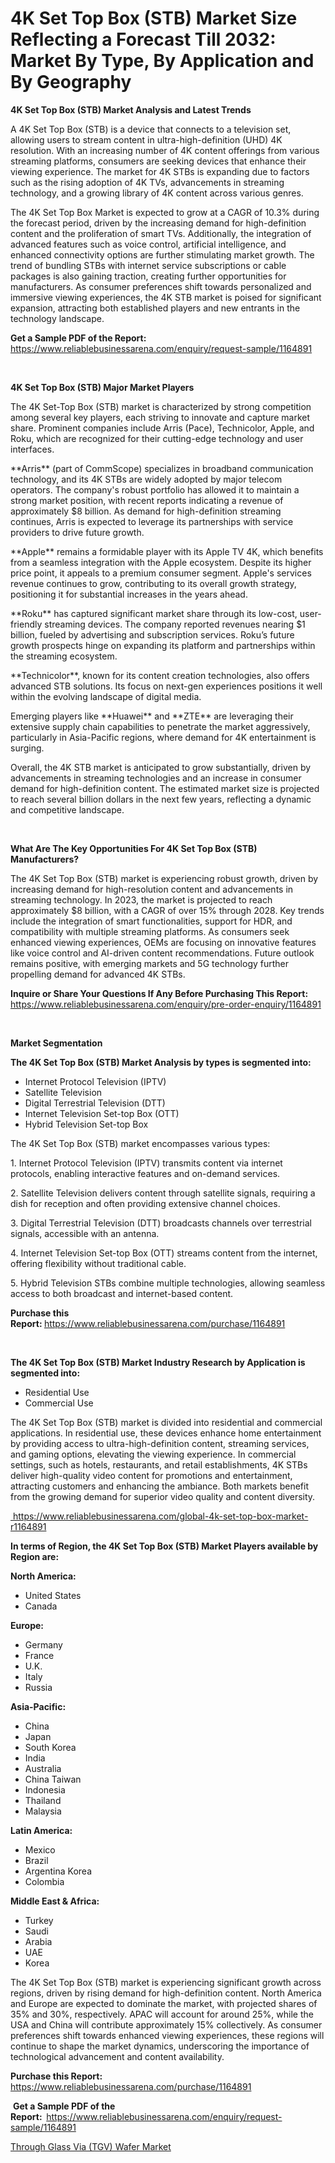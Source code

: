 <p><h1>4K Set Top Box (STB) Market Size Reflecting a Forecast Till 2032: Market By Type, By Application and By Geography</h1></p><p><strong>4K Set Top Box (STB) Market Analysis and Latest Trends</strong></p>
<p><p>A 4K Set Top Box (STB) is a device that connects to a television set, allowing users to stream content in ultra-high-definition (UHD) 4K resolution. With an increasing number of 4K content offerings from various streaming platforms, consumers are seeking devices that enhance their viewing experience. The market for 4K STBs is expanding due to factors such as the rising adoption of 4K TVs, advancements in streaming technology, and a growing library of 4K content across various genres.</p><p>The 4K Set Top Box Market is expected to grow at a CAGR of 10.3% during the forecast period, driven by the increasing demand for high-definition content and the proliferation of smart TVs. Additionally, the integration of advanced features such as voice control, artificial intelligence, and enhanced connectivity options are further stimulating market growth. The trend of bundling STBs with internet service subscriptions or cable packages is also gaining traction, creating further opportunities for manufacturers. As consumer preferences shift towards personalized and immersive viewing experiences, the 4K STB market is poised for significant expansion, attracting both established players and new entrants in the technology landscape.</p></p>
<p><strong>Get a Sample PDF of the Report:&nbsp;</strong> <a href="https://www.reliablebusinessarena.com/enquiry/request-sample/1164891?utm_campaign=2987&utm_medium=2&utm_source=Github&utm_content=ia&utm_term=06042025&utm_id=4k-set-top-box-stb">https://www.reliablebusinessarena.com/enquiry/request-sample/1164891</a></p>
<p>&nbsp;</p>
<p><strong>4K Set Top Box (STB) Major Market Players</strong></p>
<p><p>The 4K Set-Top Box (STB) market is characterized by strong competition among several key players, each striving to innovate and capture market share. Prominent companies include Arris (Pace), Technicolor, Apple, and Roku, which are recognized for their cutting-edge technology and user interfaces.</p><p>**Arris** (part of CommScope) specializes in broadband communication technology, and its 4K STBs are widely adopted by major telecom operators. The company's robust portfolio has allowed it to maintain a strong market position, with recent reports indicating a revenue of approximately $8 billion. As demand for high-definition streaming continues, Arris is expected to leverage its partnerships with service providers to drive future growth.</p><p>**Apple** remains a formidable player with its Apple TV 4K, which benefits from a seamless integration with the Apple ecosystem. Despite its higher price point, it appeals to a premium consumer segment. Apple's services revenue continues to grow, contributing to its overall growth strategy, positioning it for substantial increases in the years ahead.</p><p>**Roku** has captured significant market share through its low-cost, user-friendly streaming devices. The company reported revenues nearing $1 billion, fueled by advertising and subscription services. Roku’s future growth prospects hinge on expanding its platform and partnerships within the streaming ecosystem.</p><p>**Technicolor**, known for its content creation technologies, also offers advanced STB solutions. Its focus on next-gen experiences positions it well within the evolving landscape of digital media.</p><p>Emerging players like **Huawei** and **ZTE** are leveraging their extensive supply chain capabilities to penetrate the market aggressively, particularly in Asia-Pacific regions, where demand for 4K entertainment is surging. </p><p>Overall, the 4K STB market is anticipated to grow substantially, driven by advancements in streaming technologies and an increase in consumer demand for high-definition content. The estimated market size is projected to reach several billion dollars in the next few years, reflecting a dynamic and competitive landscape.</p></p>
<p>&nbsp;</p>
<p><strong>What Are The Key Opportunities For 4K Set Top Box (STB) Manufacturers?</strong></p>
<p><p>The 4K Set Top Box (STB) market is experiencing robust growth, driven by increasing demand for high-resolution content and advancements in streaming technology. In 2023, the market is projected to reach approximately $8 billion, with a CAGR of over 15% through 2028. Key trends include the integration of smart functionalities, support for HDR, and compatibility with multiple streaming platforms. As consumers seek enhanced viewing experiences, OEMs are focusing on innovative features like voice control and AI-driven content recommendations. Future outlook remains positive, with emerging markets and 5G technology further propelling demand for advanced 4K STBs.</p></p>
<p><strong>Inquire or Share Your Questions If Any Before Purchasing This Report:</strong> <a href="https://www.reliablebusinessarena.com/enquiry/pre-order-enquiry/1164891?utm_campaign=2987&utm_medium=2&utm_source=Github&utm_content=ia&utm_term=06042025&utm_id=4k-set-top-box-stb">https://www.reliablebusinessarena.com/enquiry/pre-order-enquiry/1164891</a></p>
<p>&nbsp;</p>
<p><strong>Market Segmentation</strong></p>
<p><strong>The 4K Set Top Box (STB) Market Analysis by types is segmented into:</strong></p>
<p><ul><li>Internet Protocol Television (IPTV)</li><li>Satellite Television</li><li>Digital Terrestrial Television (DTT)</li><li>Internet Television Set-top Box (OTT)</li><li>Hybrid Television Set-top Box</li></ul></p>
<p><p>The 4K Set Top Box (STB) market encompasses various types: </p><p>1. Internet Protocol Television (IPTV) transmits content via internet protocols, enabling interactive features and on-demand services. </p><p>2. Satellite Television delivers content through satellite signals, requiring a dish for reception and often providing extensive channel choices. </p><p>3. Digital Terrestrial Television (DTT) broadcasts channels over terrestrial signals, accessible with an antenna.</p><p>4. Internet Television Set-top Box (OTT) streams content from the internet, offering flexibility without traditional cable. </p><p>5. Hybrid Television STBs combine multiple technologies, allowing seamless access to both broadcast and internet-based content.</p></p>
<p><strong>Purchase this Report:&nbsp;</strong><a href="https://www.reliablebusinessarena.com/purchase/1164891?utm_campaign=2987&utm_medium=2&utm_source=Github&utm_content=ia&utm_term=06042025&utm_id=4k-set-top-box-stb">https://www.reliablebusinessarena.com/purchase/1164891</a></p>
<p>&nbsp;</p>
<p><strong>The 4K Set Top Box (STB) Market Industry Research by Application is segmented into:</strong></p>
<p><ul><li>Residential Use</li><li>Commercial Use</li></ul></p>
<p><p>The 4K Set Top Box (STB) market is divided into residential and commercial applications. In residential use, these devices enhance home entertainment by providing access to ultra-high-definition content, streaming services, and gaming options, elevating the viewing experience. In commercial settings, such as hotels, restaurants, and retail establishments, 4K STBs deliver high-quality video content for promotions and entertainment, attracting customers and enhancing the ambiance. Both markets benefit from the growing demand for superior video quality and content diversity.</p></p>
<p><a href="https://www.reliablebusinessarena.com/global-4k-set-top-box-market-r1164891?utm_campaign=2987&utm_medium=2&utm_source=Github&utm_content=ia&utm_term=06042025&utm_id=4k-set-top-box-stb">&nbsp;https://www.reliablebusinessarena.com/global-4k-set-top-box-market-r1164891</a></p>
<p><strong>In terms of Region, the 4K Set Top Box (STB) Market Players available by Region are:</strong></p>
<p>
    <p> <strong> North America: </strong>
        <ul>
            <li>United States</li>
            <li>Canada</li>
        </ul>
        </p> 
    <p> <strong> Europe: </strong>
        <ul>
            <li>Germany</li>
            <li>France</li>
            <li>U.K.</li>
            <li>Italy</li>
            <li>Russia</li>
        </ul>
        </p> 
    <p> <strong> Asia-Pacific: </strong>
        <ul>
            <li>China</li>
            <li>Japan</li>
            <li>South Korea</li>
            <li>India</li>
            <li>Australia</li>
            <li>China Taiwan</li>
            <li>Indonesia</li>
            <li>Thailand</li>
            <li>Malaysia</li>
        </ul>
        </p> 
    <p> <strong> Latin America: </strong>
        <ul>
            <li>Mexico</li>
            <li>Brazil</li>
            <li>Argentina Korea</li>
            <li>Colombia</li>
        </ul>
        </p> 
    <p> <strong> Middle East & Africa: </strong>
        <ul>
            <li>Turkey</li>
            <li>Saudi</li>
            <li>Arabia</li>
            <li>UAE</li>
            <li>Korea</li>
        </ul>
    </p>
    </p>
<p><p>The 4K Set Top Box (STB) market is experiencing significant growth across regions, driven by rising demand for high-definition content. North America and Europe are expected to dominate the market, with projected shares of 35% and 30%, respectively. APAC will account for around 25%, while the USA and China will contribute approximately 15% collectively. As consumer preferences shift towards enhanced viewing experiences, these regions will continue to shape the market dynamics, underscoring the importance of technological advancement and content availability.</p></p>
<p><strong>Purchase this Report: </strong><a href="https://www.reliablebusinessarena.com/purchase/1164891?utm_campaign=2987&utm_medium=2&utm_source=Github&utm_content=ia&utm_term=06042025&utm_id=4k-set-top-box-stb">https://www.reliablebusinessarena.com/purchase/1164891</a></p>
<p>&nbsp;<strong>Get a Sample PDF of the Report:&nbsp;&nbsp;</strong><a href="https://www.reliablebusinessarena.com/enquiry/request-sample/1164891?utm_campaign=2987&utm_medium=2&utm_source=Github&utm_content=ia&utm_term=06042025&utm_id=4k-set-top-box-stb">https://www.reliablebusinessarena.com/enquiry/request-sample/1164891</a></p>
<p><strong></strong></p>
<p><p><a href="https://github.com/xanaanenkaly/Market-Research-Report-List-1/blob/main/through-glass-via-tgv-wafer-market.md?utm_campaign=2987&utm_medium=2&utm_source=Github&utm_content=ia&utm_term=06042025&utm_id=4k-set-top-box-stb">Through Glass Via (TGV) Wafer Market</a></p></p>